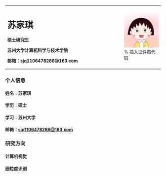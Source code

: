 <table border="0">
  <tr>
    <td width="75%">
      <h1>苏家琪</h1>
      <p><b>硕士研究生</b></p>
      <p><b>苏州大学计算机科学与技术学院</b></p>
      <p><b>邮箱：sjq1106478286@163.com</b></p>
    </td>
    <td width="25%">
      <img src="/touxiang.jpeg" width="100%">      % 插入证件照代码
    </td>
  </tr>
</table>

### 个人信息
#### 姓名：苏家琪
#### 学历：硕士
#### 学习：苏州大学
#### 邮箱：sjq1106478286@163.com


### 研究方向
#### 计算机视觉
#### 细粒度识别


